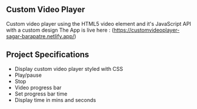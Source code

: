 ## Custom Video Player

Custom video player using the HTML5 video element and it's JavaScript API with a custom design
The App is live here : (https://customvideoplayer-sagar-barapatre.netlify.app/)

## Project Specifications

- Display custom video player styled with CSS
- Play/pause
- Stop
- Video progress bar
- Set progress bar time
- Display time in mins and seconds
